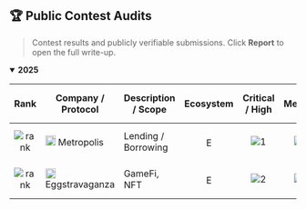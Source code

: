 ## 🏆 Public Contest Audits

> Contest results and publicly verifiable submissions. Click **Report** to open the full write-up.

<details open>
  <summary><b>2025</b></summary>

| Rank | Company / Protocol | Description / Scope | Ecosystem | Critical / High | Medium | Low / Info | Total | Status | Platform | Report |
|:---:|---|---|:--:|:--:|:--:|:--:|:--:|:--:|:--:|---|
| ![rank](https://img.shields.io/badge/7-–-slategray?label=Rank&labelColor=1f2937&color=374151&style=flat-square) | <img src="./assets/logos/metropolis.png" width="18" height="18" alt="" /> Metropolis | Lending / Borrowing | <img src="./assets/chains/evm.svg" width="16" title="EVM" /> | ![1](https://img.shields.io/badge/1-red?label=C/H&labelColor=1f2937&style=flat-square) | ![1](https://img.shields.io/badge/1-orange?label=M&labelColor=1f2937&style=flat-square) | ![0](https://img.shields.io/badge/0-gray?label=L/I&labelColor=1f2937&style=flat-square) | **2** | ![Fixed](https://img.shields.io/badge/Fixed-22c55e?style=flat-square&labelColor=1f2937) | ![Sherlock](https://img.shields.io/badge/Sherlock-0ea5e9?style=flat-square&logo=data:image/svg+xml;base64,PHN2Zy8+) | <a href="./reports/Metropolis_Audit.pdf"><img src="https://img.shields.io/badge/View%20Report-→-blue?style=flat-square" alt="View Report"/></a> |
| ![rank](https://img.shields.io/badge/44-–-slategray?label=Rank&labelColor=1f2937&color=374151&style=flat-square) | <img src="./assets/logos/eggstra.png" width="18" height="18" alt="" /> Eggstravaganza | GameFi, NFT | <img src="./assets/chains/evm.svg" width="16" title="EVM" /> | ![2](https://img.shields.io/badge/2-red?label=C/H&labelColor=1f2937&style=flat-square) | ![1](https://img.shields.io/badge/1-orange?label=M&labelColor=1f2937&style=flat-square) | ![1](https://img.shields.io/badge/1-gray?label=L/I&labelColor=1f2937&style=flat-square) | **4** | ![Acknowledged](https://img.shields.io/badge/Ack-64748b?style=flat-square&labelColor=1f2937) | ![Code4rena](https://img.shields.io/badge/Code4rena-9333ea?style=flat-square) | <a href="./reports/Eggstravaganza_Audit.pdf"><img src="https://img.shields.io/badge/View%20Report-→-blue?style=flat-square" alt="View Report"/></a> |

</details>

